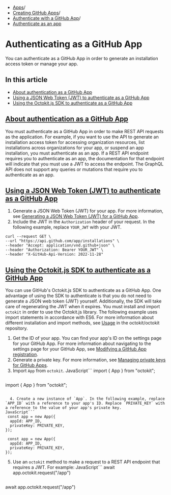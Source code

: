   * [Apps](https://docs.github.com/en/apps "Apps")/
  * [Creating GitHub Apps](https://docs.github.com/en/apps/creating-github-apps "Creating GitHub Apps")/
  * [Authenticate with a GitHub App](https://docs.github.com/en/apps/creating-github-apps/authenticating-with-a-github-app "Authenticate with a GitHub App")/
  * [Authenticate as an app](https://docs.github.com/en/apps/creating-github-apps/authenticating-with-a-github-app/authenticating-as-a-github-app "Authenticate as an app")


# Authenticating as a GitHub App
You can authenticate as a GitHub App in order to generate an installation access token or manage your app.
## In this article
  * [About authentication as a GitHub App](https://docs.github.com/en/apps/creating-github-apps/authenticating-with-a-github-app/authenticating-as-a-github-app#about-authentication-as-a-github-app)
  * [Using a JSON Web Token (JWT) to authenticate as a GitHub App](https://docs.github.com/en/apps/creating-github-apps/authenticating-with-a-github-app/authenticating-as-a-github-app#using-a-json-web-token-jwt-to-authenticate-as-a-github-app)
  * [Using the Octokit.js SDK to authenticate as a GitHub App](https://docs.github.com/en/apps/creating-github-apps/authenticating-with-a-github-app/authenticating-as-a-github-app#using-the-octokitjs-sdk-to-authenticate-as-a-github-app)


## [About authentication as a GitHub App](https://docs.github.com/en/apps/creating-github-apps/authenticating-with-a-github-app/authenticating-as-a-github-app#about-authentication-as-a-github-app)
You must authenticate as a GitHub App in order to make REST API requests as the application. For example, if you want to use the API to generate an installation access token for accessing organization resources, list installations across organizations for your app, or suspend an app installation, you must authenticate as an app.
If a REST API endpoint requires you to authenticate as an app, the documentation for that endpoint will indicate that you must use a JWT to access the endpoint. The GraphQL API does not support any queries or mutations that require you to authenticate as an app.
## [Using a JSON Web Token (JWT) to authenticate as a GitHub App](https://docs.github.com/en/apps/creating-github-apps/authenticating-with-a-github-app/authenticating-as-a-github-app#using-a-json-web-token-jwt-to-authenticate-as-a-github-app)
  1. Generate a JSON Web Token (JWT) for your app. For more information, see [Generating a JSON Web Token (JWT) for a GitHub App](https://docs.github.com/en/apps/creating-github-apps/authenticating-with-a-github-app/generating-a-json-web-token-jwt-for-a-github-app).
  2. Include the JWT in the `Authorization` header of your request. In the following example, replace `YOUR_JWT` with your JWT.
```
curl --request GET \
--url "https://api.github.com/app/installations" \
--header "Accept: application/vnd.github+json" \
--header "Authorization: Bearer YOUR_JWT" \
--header "X-GitHub-Api-Version: 2022-11-28"

```



## [Using the Octokit.js SDK to authenticate as a GitHub App](https://docs.github.com/en/apps/creating-github-apps/authenticating-with-a-github-app/authenticating-as-a-github-app#using-the-octokitjs-sdk-to-authenticate-as-a-github-app)
You can use GitHub's Octokit.js SDK to authenticate as a GitHub App. One advantage of using the SDK to authenticate is that you do not need to generate a JSON web token (JWT) yourself. Additionally, the SDK will take care of regenerating the JWT when it expires.
You must install and import `octokit` in order to use the Octokit.js library. The following example uses import statements in accordance with ES6. For more information about different installation and import methods, see [Usage](https://github.com/octokit/octokit.js/#usage) in the octokit/octokit repository.
  1. Get the ID of your app. You can find your app's ID on the settings page for your GitHub App. For more information about navigating to the settings page for your GitHub App, see [Modifying a GitHub App registration](https://docs.github.com/en/apps/maintaining-github-apps/modifying-a-github-app-registration#navigating-to-your-github-app-settings).
  2. Generate a private key. For more information, see [Managing private keys for GitHub Apps](https://docs.github.com/en/apps/creating-github-apps/authenticating-with-a-github-app/managing-private-keys-for-github-apps).
  3. Import `App` from `octokit`.
JavaScript```
import { App } from "octokit";

```
```
import { App } from "octokit";

```

  4. Create a new instance of `App`. In the following example, replace `APP_ID` with a reference to your app's ID. Replace `PRIVATE_KEY` with a reference to the value of your app's private key.
JavaScript```
 const app = new App({
  appId: APP_ID,
  privateKey: PRIVATE_KEY,
});

```
```
 const app = new App({
  appId: APP_ID,
  privateKey: PRIVATE_KEY,
});

```

  5. Use an `octokit` method to make a request to a REST API endpoint that requires a JWT. For example:
JavaScript```
await app.octokit.request("/app")

```
```
await app.octokit.request("/app")

```



